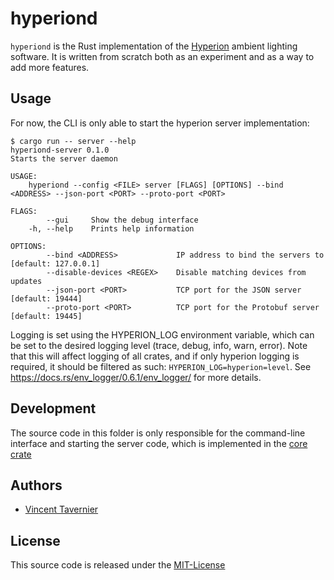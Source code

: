 # hyperiond

`hyperiond` is the Rust implementation of the
[Hyperion](https://github.com/hyperion-project/hyperion) ambient lighting software. It is
written from scratch both as an experiment and as a way to add more features.

## Usage

For now, the CLI is only able to start the hyperion server implementation:

    $ cargo run -- server --help
    hyperiond-server 0.1.0
    Starts the server daemon

    USAGE:
        hyperiond --config <FILE> server [FLAGS] [OPTIONS] --bind <ADDRESS> --json-port <PORT> --proto-port <PORT>

    FLAGS:
            --gui     Show the debug interface
        -h, --help    Prints help information

    OPTIONS:
            --bind <ADDRESS>             IP address to bind the servers to [default: 127.0.0.1]
            --disable-devices <REGEX>    Disable matching devices from updates
            --json-port <PORT>           TCP port for the JSON server [default: 19444]
            --proto-port <PORT>          TCP port for the Protobuf server [default: 19445]

Logging is set using the HYPERION_LOG environment variable, which can be set to the desired
logging level (trace, debug, info, warn, error). Note that this will affect logging of all
crates, and if only hyperion logging is required, it should be filtered as such:
`HYPERION_LOG=hyperion=level`. See https://docs.rs/env_logger/0.6.1/env_logger/ for more
details.

## Development

The source code in this folder is only responsible for the command-line interface and starting
the server code, which is implemented in the [core crate](../hyperion)

## Authors

* [Vincent Tavernier](https://github.com/vtavernier)

## License

This source code is released under the [MIT-License](https://opensource.org/licenses/MIT)
